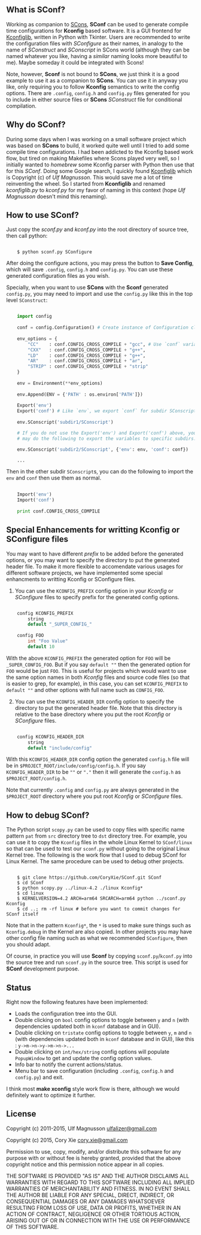 ## What is SConf?

Working as companion to [SCons](http://www.scons.org/), **SConf** can be used to generate compile time configurations for **Kconfig** based software. It is a GUI frontend for [Kconfiglib](https://github.com/ulfalizer/Kconfiglib), written in Python with Tkinter. Users are recommended to write the configuration files with *SConfigure* as their names, in analogy to the name of *SConstruct* and *SConscript* in SCons world (although they can be named whatever you like, having a *similar* naming looks more beautiful to me). Maybe someday it could be integrated with Scons!

Note, however, **Sconf** is not bound to **SCons**, we just think it is a good example to use it as a companion to **SCons**. You can use it in anyway you like, only requiring you to follow **Kconfig** semantics to write the config options. There are `.config`, `config.h` and `config.py` files generated for you to include in either source files or **SCons** *SConstruct* file for conditional compilation.

## Why do SConf?

During some days when I was working on a small software project which was based on **SCons** to build, it worked quite well until I tried to add some compile time configurations. I had been addicted to the Kconfig based work flow, but tired on making Makefiles where Scons played very well, so I initially wanted to *homebrew* some Kconfig parser with Python then use that for this *SConf*. Doing some Google search, I quickly found [Kconfiglib](https://github.com/ulfalizer/Kconfiglib) which is Copyright (c) of *Ulf Magnusson*. This would save me a lot of time reinventing the wheel. So I started from **Kconfiglib** and renamed *kconfiglib.py* to *kconf.py* for my favor of naming in this context (hope *Ulf Magnusson* doesn't mind this renaming).

## How to use SConf?

Just copy the *sconf.py* and *kconf.py* into the root directory of source tree, then call python:

```console

    $ python sconf.py SConfigure 

```

After doing the configure actions, you may press the button to **Save Config**, which will save `.config`, `config.h` and `config.py`. You can use these generated configuration files as you wish.

Specially, when you want to use **SCons** with the **Sconf** generated `config.py`, you may need to import and use the `config.py` like this in the top level `SConstruct`:

```python

    import config 
    
    conf = config.Configuration() # Create instance of Configuration class
    
    env_options = {
        "CC"    : conf.CONFIG_CROSS_COMPILE + "gcc", # Use `conf` variable to access config options
        "CXX"   : conf.CONFIG_CROSS_COMPILE + "g++",
        "LD"    : conf.CONFIG_CROSS_COMPILE + "g++",
        "AR"    : conf.CONFIG_CROSS_COMPILE + "ar",
        "STRIP" : conf.CONFIG_CROSS_COMPILE + "strip"
    }
    
    env = Environment(**env_options)
    
    env.Append(ENV = {'PATH' : os.environ['PATH']})
    
    Export('env')
    Export('conf') # Like `env`, we export `conf` for subdir SConscripts
    
    env.SConscript('subdir1/SConscript')

    # If you do not use the Export('env') and Export('conf') above, you
    # may do the following to export the variables to specific subdirs.  

    env.SConscript('subdir2/SConscript', {'env': env, 'conf': conf})

    ...

```

Then in the other subdir `SConscript`s, you can do the following to import the `env` and `conf` then use them as normal.

```python
    
    Import('env')
    Import('conf')
    
    print conf.CONFIG_CROSS_COMPILE

```

## Special Enhancements for writting Kconfig or SConfigure files

You may want to have different *prefix* to be added before the generated options, or you may want to specify the directory to put the generated header file. To make it more flexible to accomendate various usages for different software projects, we have implemented some special enhancments to writting Kconfig or SConfigure files.

1) You can use the `KCONFIG_PREFIX` config option in your *Kconfig* or *SConfigure* files to specify prefix for the generated config options. 

```c

	config KCONFIG_PREFIX
		string
		default "_SUPER_CONFIG_"
	
	config FOO
		int "Foo Value"
		default 10

```

With the above `KCONFIG_PREFIX` the generated option for `FOO` will be `_SUPER_CONFIG_FOO`. But if you say `default ""` then the generated option for `FOO` would be just `FOO`. This is useful for projects which would want to use the same option names in both *Kconfig* files and source code files (so that is easier to grep, for example), in this case, you can set `KCONFIG_PREFIX` to `default ""` and other options with full name such as `CONFIG_FOO`.

2) You can use the `KCONFIG_HEADER_DIR` config option to specify the directory to put the generated header file. Note that this directory is relative to the base directory where you put the root *Kconfig* or *SConfigure* files.

```c

	config KCONFIG_HEADER_DIR
		string
		default "include/config"

```

With this `KCONFIG_HEADER_DIR` config option the generated `config.h` file will be in `$PROJECT_ROOT/include/config/config.h`. If you say `KCONFIG_HEADER_DIR` to be `""` or `"."` then it will generate the `config.h` as `$PROJECT_ROOT/config.h`.

Note that currently `.config` and `config.py` are always generated in the `$PROJECT_ROOT` directory where you put root *Kconfig* or *SConfigure* files.

## How to debug SConf?

The Python script `scopy.py` can be used to copy files with specific name pattern `pat` from `src` directory tree to `dst` directory tree. For example, you can use it to copy the `Kconfig` files in the whole Linux Kernel to `SConf/linux` so that can be used to test our `sconf.py` without going to the original Linux Kernel tree. The following is the work flow that I used to debug SConf for Linux Kernel. The same procedure can be used to debug other projects. 

```console

	$ git clone https://github.com/CoryXie/SConf.git SConf
	$ cd SConf
	$ python scopy.py ../linux-4.2 ./linux Kconfig*
	$ cd linux
	$ KERNELVERSION=4.2 ARCH=arm64 SRCARCH=arm64 python ../sconf.py Kconfig
	$ cd ..; rm -rf linux # before you want to commit changes for SConf itself

```

Note that in the pattern `Kconfig*`, the `*` is used to make sure things such as `Kconfig.debug` in the Kernel are also copied. In other projects you may have other config file naming such as what we recommended `SConfigure`, then you should adapt.

Of course, in practice you will use **Sconf** by copying `sconf.py`/`kconf.py` into the source tree and run `sconf.py` in the source tree. This script is used for **SConf** development purpose.


## Status

Right now the following features have been implemented:

* Loads the configuration tree into the GUI.
* Double clicking on `bool` config options to toggle between `y` and `n` (with dependencies updated both in `kconf` database and in GUI).
* Double clicking on `tristate` config options to toggle between `y`, `m` and `n` (with dependencies updated both in `kconf` database and in GUI), like this : `y->m->n->y->m->n->...`
* Double clicking on `int/hex/string` config options will populate `PopupWindow` to get and update the config option values.
* Info bar to notify the current actions/status.
* Menu bar to save configuration (including `.config`, `config.h` and `config.py`) and exit.

I think most **make xconfig** style work flow is there, although we would definitely want to optimize it further.

## License

Copyright (c) 2011-2015, Ulf Magnusson ulfalizer@gmail.com

Copyright (c) 2015, Cory Xie cory.xie@gmail.com

Permission to use, copy, modify, and/or distribute this software for any purpose with or without fee is hereby granted, provided that the above copyright notice and this permission notice appear in all copies.

THE SOFTWARE IS PROVIDED "AS IS" AND THE AUTHOR DISCLAIMS ALL WARRANTIES WITH REGARD TO THIS SOFTWARE INCLUDING ALL IMPLIED WARRANTIES OF MERCHANTABILITY AND FITNESS. IN NO EVENT SHALL THE AUTHOR BE LIABLE FOR ANY SPECIAL, DIRECT, INDIRECT, OR CONSEQUENTIAL DAMAGES OR ANY DAMAGES WHATSOEVER RESULTING FROM LOSS OF USE, DATA OR PROFITS, WHETHER IN AN ACTION OF CONTRACT, NEGLIGENCE OR OTHER TORTIOUS ACTION, ARISING OUT OF OR IN CONNECTION WITH THE USE OR PERFORMANCE OF THIS SOFTWARE.